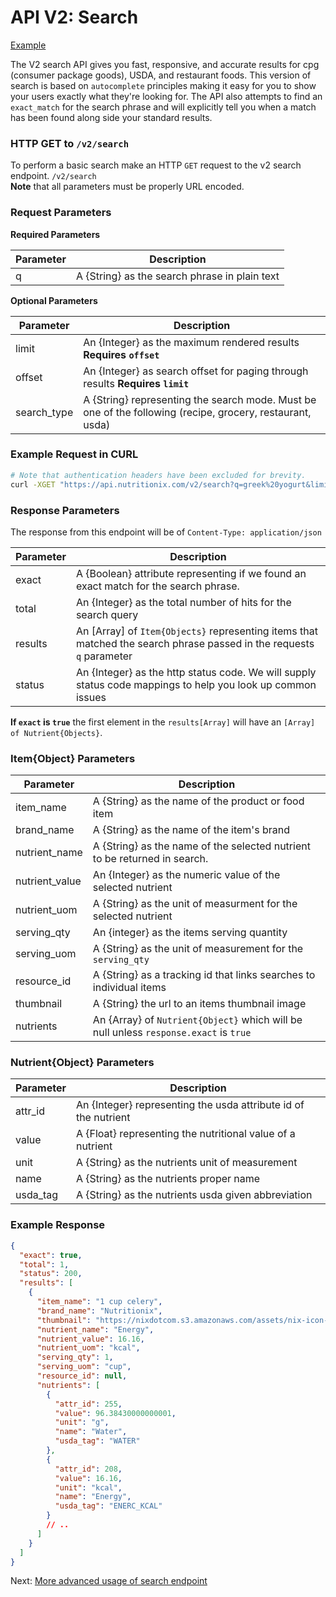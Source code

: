 API V2: Search
======================================

[Example](#example-response)

The V2 search API gives you fast, responsive, and accurate results for cpg (consumer package goods), USDA, and restaurant foods.
This version of search is based on `autocomplete` principles making it easy for you to show your users exactly what they're looking for.
The API also attempts to find an `exact_match` for the search phrase and will explicitly tell you when a match has been found along side your standard results.

### HTTP GET to `/v2/search`

To perform a basic search make an HTTP `GET` request to the v2 search endpoint. `/v2/search`<br>
**Note** that all parameters must be properly URL encoded.

### Request Parameters

**Required Parameters**

| Parameter       | Description                          |
|-----------------|--------------------------------------|
| q               | A {String} as the search phrase in plain text |

**Optional Parameters**

| Parameter       | Description                          |
|-----------------|--------------------------------------|
| limit           | An {Integer} as the maximum rendered results  **Requires `offset`** |
| offset          | An {Integer} as search offset for paging through results **Requires `limit`** |
| search_type     | A {String} representing the search mode. Must be one of the following (recipe, grocery, restaurant, usda) |


### Example Request in CURL

```sh
# Note that authentication headers have been excluded for brevity.
curl -XGET "https://api.nutritionix.com/v2/search?q=greek%20yogurt&limit=10&offset=0&search_type=grocery"
```

### Response Parameters

The response from this endpoint will be of `Content-Type: application/json`<br>

| Parameter       | Description                          |
|-----------------|--------------------------------------|
| exact           | A {Boolean} attribute representing if we found an exact match for the search phrase. |
| total           | An {Integer} as the total number of hits for the search query |
| results         | An [Array] of `Item{Objects}` representing items that matched the search phrase passed in the requests `q` parameter |
| status          | An {Integer} as the http status code. We will supply status code mappings to help you look up common issues |

**If `exact` is `true`** the first element in the `results[Array]` will have an `[Array] of Nutrient{Objects}`.

### Item{Object} Parameters

| Parameter            | Description                          |
|--------------------- |--------------------------------------|
| item_name            | A {String} as the name of the product or food item |
| brand_name           | A {String} as the name of the item's brand |
| nutrient_name        | A {String} as the name of the selected nutrient to be returned in search. |
| nutrient_value       | An {Integer} as the numeric value of the selected nutrient |
| nutrient_uom         | A {String} as the unit of measurment for the selected nutrient |
| serving_qty          | An {integer} as the items serving quantity |
| serving_uom          | A {String} as the unit of measurement for the `serving_qty`   |
| resource_id          | A {String} as a tracking id that links searches to individual items |
| thumbnail            | A {String} the url to an items thumbnail image |
| nutrients            | An {Array} of `Nutrient{Object}` which will be null unless `response.exact` is `true` |


### Nutrient{Object} Parameters

| Parameter            | Description                          |
|--------------------- |--------------------------------------|
| attr_id              | An {Integer} representing the usda attribute id of the nutrient |
| value                | A {Float} representing the nutritional value of a nutrient |
| unit                 | A {String} as the nutrients unit of measurement |
| name                 | A {String} as the nutrients proper name |
| usda_tag             | A {String} as the nutrients usda given abbreviation |

### Example Response

```json
{
  "exact": true,
  "total": 1,
  "status": 200,
  "results": [
    {
      "item_name": "1 cup celery",
      "brand_name": "Nutritionix",
      "thumbnail": "https://nixdotcom.s3.amazonaws.com/assets/nix-icon-small.png",
      "nutrient_name": "Energy",
      "nutrient_value": 16.16,
      "nutrient_uom": "kcal",
      "serving_qty": 1,
      "serving_uom": "cup",
      "resource_id": null,
      "nutrients": [
        {
          "attr_id": 255,
          "value": 96.38430000000001,
          "unit": "g",
          "name": "Water",
          "usda_tag": "WATER"
        },
        {
          "attr_id": 208,
          "value": 16.16,
          "unit": "kcal",
          "name": "Energy",
          "usda_tag": "ENERC_KCAL"
        }
        // ..
      ]
    }
  ]
}
```

Next: [More advanced usage of search endpoint][1]

[1]: search-advanced.md
